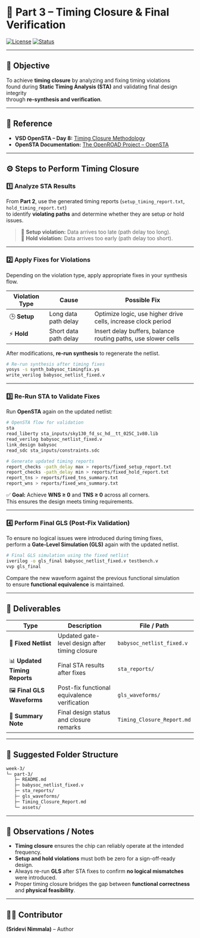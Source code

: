 # 🧩 Part 3 – Timing Closure & Final Verification

[![License](https://img.shields.io/badge/license-MIT-blue)](../../LICENSE)
[![Status](https://img.shields.io/badge/progress-Completed-brightgreen)](#)

---

## 🎯 Objective
To achieve **timing closure** by analyzing and fixing timing violations  
found during **Static Timing Analysis (STA)** and validating final design integrity  
through **re-synthesis and verification**.

---

## 📘 Reference
- **VSD OpenSTA – Day 8:** [Timing Closure Methodology](https://github.com/Ananya-KM/VSD_HDP/blob/main/Day%208.md)
- **OpenSTA Documentation:** [The OpenROAD Project – OpenSTA](https://github.com/The-OpenROAD-Project/OpenSTA)

---

## ⚙️ Steps to Perform Timing Closure

### 1️⃣ Analyze STA Results
From **Part 2**, use the generated timing reports (`setup_timing_report.txt`, `hold_timing_report.txt`)  
to identify **violating paths** and determine whether they are setup or hold issues.

> 🧩 **Setup violation:** Data arrives too late (path delay too long).  
> 🧩 **Hold violation:** Data arrives too early (path delay too short).

---

### 2️⃣ Apply Fixes for Violations

Depending on the violation type, apply appropriate fixes in your synthesis flow.

| Violation Type | Cause | Possible Fix |
|----------------|-------|---------------|
| 🕒 **Setup** | Long data path delay | Optimize logic, use higher drive cells, increase clock period |
| ⚡ **Hold** | Short data path delay | Insert delay buffers, balance routing paths, use slower cells |

After modifications, **re-run synthesis** to regenerate the netlist.

```bash
# Re-run synthesis after timing fixes
yosys -s synth_babysoc_timingfix.ys
write_verilog babysoc_netlist_fixed.v
```

---

### 3️⃣ Re-Run STA to Validate Fixes

Run **OpenSTA** again on the updated netlist:

```bash
# OpenSTA flow for validation
sta
read_liberty sta_inputs/sky130_fd_sc_hd__tt_025C_1v80.lib
read_verilog babysoc_netlist_fixed.v
link_design babysoc
read_sdc sta_inputs/constraints.sdc

# Generate updated timing reports
report_checks -path_delay max > reports/fixed_setup_report.txt
report_checks -path_delay min > reports/fixed_hold_report.txt
report_tns > reports/fixed_tns_summary.txt
report_wns > reports/fixed_wns_summary.txt
```

✅ **Goal:** Achieve **WNS ≥ 0** and **TNS ≥ 0** across all corners.  
This ensures the design meets timing requirements.

---

### 4️⃣ Perform Final GLS (Post-Fix Validation)

To ensure no logical issues were introduced during timing fixes,  
perform a **Gate-Level Simulation (GLS)** again with the updated netlist.

```bash
# Final GLS simulation using the fixed netlist
iverilog -o gls_final babysoc_netlist_fixed.v testbench.v
vvp gls_final
```

Compare the new waveform against the previous functional simulation  
to ensure **functional equivalence** is maintained.

---

## 🧾 Deliverables

| Type | Description | File / Path |
|------|--------------|-------------|
| 🧱 **Fixed Netlist** | Updated gate-level design after timing closure | `babysoc_netlist_fixed.v` |
| 📊 **Updated Timing Reports** | Final STA results after fixes | `sta_reports/` |
| 🖼️ **Final GLS Waveforms** | Post-fix functional equivalence verification | `gls_waveforms/` |
| 📝 **Summary Note** | Final design status and closure remarks | `Timing_Closure_Report.md` |

---

## 📂 Suggested Folder Structure

```bash
week-3/
└─ part-3/
   ├─ README.md
   ├─ babysoc_netlist_fixed.v
   ├─ sta_reports/
   ├─ gls_waveforms/
   ├─ Timing_Closure_Report.md
   └─ assets/
```

---

## 🧠 Observations / Notes
- **Timing closure** ensures the chip can reliably operate at the intended frequency.  
- **Setup and hold violations** must both be zero for a sign-off-ready design.  
- Always re-run **GLS** after STA fixes to confirm **no logical mismatches** were introduced.  
- Proper timing closure bridges the gap between **functional correctness** and **physical feasibility**.

---

## 👩‍💻 Contributor
**(Sridevi Nimmala)** – Author
